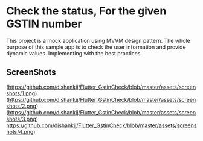 # Check the status, For the given GSTIN number

This project is a mock application using MVVM design pattern. The whole purpose of this sample app is to check the user information and provide dynamic values. Implementing with the best practices.

## ScreenShots

(https://github.com/dishankjj/Flutter_GstinCheck/blob/master/assets/screenshots/1.png)
(https://github.com/dishankjj/Flutter_GstinCheck/blob/master/assets/screenshots/2.png)
(https://github.com/dishankjj/Flutter_GstinCheck/blob/master/assets/screenshots/3.png)
https://github.com/dishankjj/Flutter_GstinCheck/blob/master/assets/screenshots/4.png)
